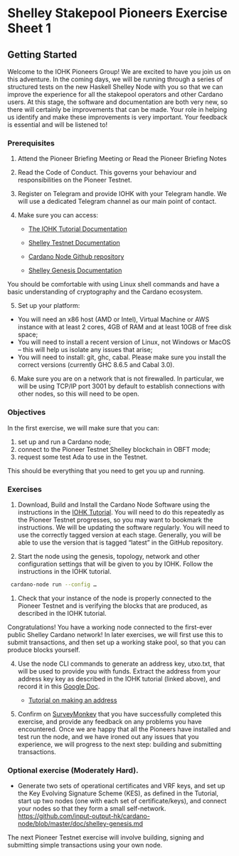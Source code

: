 # Shelley Stakepool Pioneers Exercise Sheet 1

## Getting Started

Welcome to the IOHK Pioneers Group!  We are excited to have you join us on this adventure.  In the coming days, we will be running through a series of structured tests on the new Haskell Shelley Node with you so that we can improve the experience for all the stakepool operators and other Cardano users.  At this stage, the software and documentation are both very new, so there will certainly be improvements that can be made.  Your role in helping us identify and make these improvements is very important.  Your feedback is essential and will be listened to!

### Prerequisites

1. Attend the Pioneer Briefing Meeting or Read the Pioneer Briefing Notes

2. Read the Code of Conduct.  This governs your behaviour and responsibilities on the Pioneer Testnet.

3. Register on Telegram and provide IOHK with your Telegram handle.  We will use a dedicated Telegram channel as our main point of contact.

4. Make sure you can access:
    - [The IOHK Tutorial Documentation](https://github.com/input-output-hk/cardano-tutorials/tree/master/node-setup)

    - [Shelley Testnet Documentation](https://testnets.cardano.org/en/shelley-haskell/overview/)
    - [Cardano Node Github repository](https://github.com/input-output-hk/cardano-node)
    - [Shelley Genesis Documentation](https://github.com/input-output-hk/cardano-node/blob/master/doc/shelley-genesis.md)

  You should be comfortable with using Linux shell commands and have a basic understanding of cryptography and the Cardano ecosystem.

5. Set up your platform:
  - You will need an x86 host (AMD or Intel), Virtual Machine or AWS instance with at least 2 cores, 4GB of RAM and at least 10GB of free disk space;
  - You will need to install a recent version of Linux, not Windows or MacOS – this will help us isolate any issues that arise;
  - You will need to install: git, ghc, cabal.  Please make sure you install the correct versions (currently GHC 8.6.5 and Cabal 3.0).

6. Make sure you are on a network that is not firewalled. In particular, we will be using TCP/IP port 3001 by default to establish connections with other nodes, so this will need to be open.

### Objectives

In the first exercise, we will make sure that you can:

1. set up and run a Cardano node;
2. connect to the Pioneer Testnet Shelley blockchain in OBFT mode;
3. request some test Ada to use in the Testnet.

This should be everything that you need to get you up and running.

### Exercises

1. Download, Build and Install the Cardano Node Software using the instructions in the [IOHK Tutorial](https://github.com/input-output-hk/cardano-tutorials/tree/master/node-setup).  You will need to do this repeatedly as the Pioneer Testnet progresses, so you may want to bookmark the instructions.  We will be updating the software regularly.  You will need to use the correctly tagged version at each stage.   Generally, you will be able to use the version that is tagged “latest” in the GitHub repository.

2. Start the node using the genesis, topology, network and other configuration settings that will be given to you by IOHK. Follow the instructions in the IOHK tutorial. 
  
```bash
 cardano-node run --config …
```

1. Check that your instance of the node is properly connected to the Pioneer Testnet and is verifying the blocks that are produced, as described in the IOHK tutorial.

  Congratulations!  You have a working node connected to the first-ever public Shelley Cardano network!    In later exercises, we will first use this to submit transactions, and then set up a working stake pool, so that you can produce blocks yourself.

4. Use the node CLI commands to generate an address key, utxo.txt, that will be used to provide you with funds.  Extract the address from your address key key as described in the IOHK tutorial (linked above), and record it in this [Google Doc](https://docs.google.com/spreadsheets/d/1o62S2_24bcZNIpT3FASKHVGHG-dQ4J0vDaVCEsxbVKU/edit?usp=sharing).

   - [Tutorial on making an address](https://github.com/input-output-hk/cardano-tutorials/blob/master/node-setup/address.md)

5. Confirm on [SurveyMonkey](https://www.surveymonkey.co.uk/r/S9N5M5H) that you have successfully completed this exercise, and provide any feedback on any problems you have encountered.  Once we are happy that all the Pioneers have installed and test run the node, and we have ironed out any issues that you experience, we will progress to the next step: building and submitting transactions.

### Optional exercise (Moderately Hard).

- Generate two sets of operational certificates and VRF keys, and set up the Key Evolving Signature Scheme (KES), as defined in the Tutorial, start up two nodes (one with each set of certificate/keys), and connect your nodes so that they form a small self-network.
  https://github.com/input-output-hk/cardano-node/blob/master/doc/shelley-genesis.md

The next Pioneer Testnet exercise will involve building, signing and submitting simple transactions using your own node.
